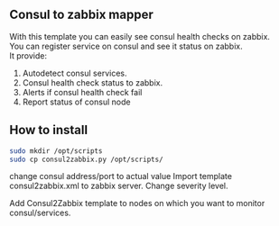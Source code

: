 ## Consul to zabbix mapper
With this template you can easily see consul health checks on zabbix.  
You can register service on consul and see it status on zabbix.  
It provide:
1. Autodetect consul services.
2. Consul health check status to zabbix.
3. Alerts if consul health check fail
4. Report status of consul node


## How to install


``` bash
sudo mkdir /opt/scripts
sudo cp consul2zabbix.py /opt/scripts/
```
change consul address/port to actual value
Import template consul2zabbix.xml to zabbix server. Change severity level.

Add Consul2Zabbix template to nodes on which you want to monitor consul/services.

